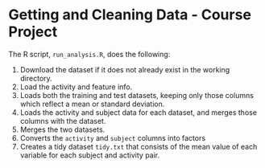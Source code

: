 # Getting and Cleaning Data - Course Project

The R script, `run_analysis.R`, does the following:

1. Download the dataset if it does not already exist in the working directory.
2. Load the activity and feature info.
3. Loads both the training and test datasets, keeping only those columns which
   reflect a mean or standard deviation.
4. Loads the activity and subject data for each dataset, and merges those
   columns with the dataset.
5. Merges the two datasets.
6. Converts the `activity` and `subject` columns into factors
7. Creates a tidy dataset `tidy.txt` that consists of the mean value of each
   variable for each subject and activity pair.
